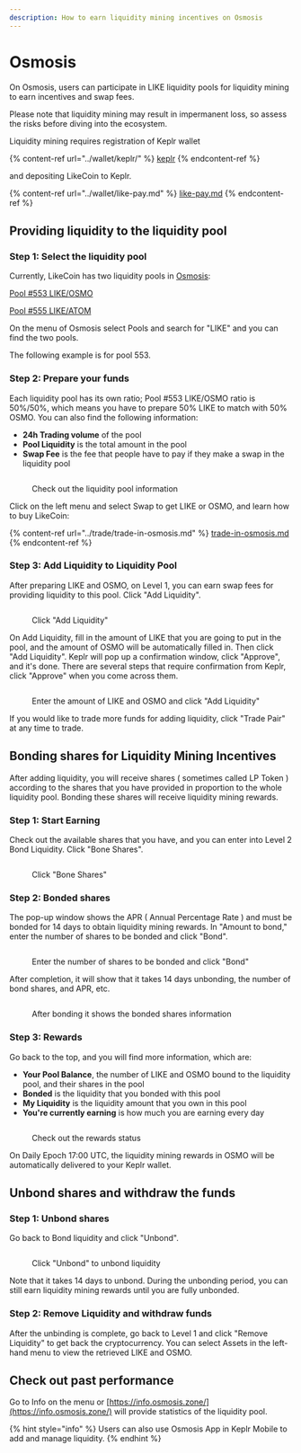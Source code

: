 ```yaml
---
description: How to earn liquidity mining incentives on Osmosis
---
```


# Osmosis

On Osmosis, users can participate in LIKE liquidity pools for liquidity mining to earn incentives and swap fees.&#x20;

Please note that liquidity mining may result in impermanent loss, so assess the risks before diving into the ecosystem.&#x20;

Liquidity mining requires registration of Keplr wallet

{% content-ref url="../wallet/keplr/" %}
[keplr](../wallet/keplr/)
{% endcontent-ref %}

and depositing LikeCoin to Keplr.

{% content-ref url="../wallet/like-pay.md" %}
[like-pay.md](../wallet/like-pay.md)
{% endcontent-ref %}

## Providing liquidity to the liquidity pool

### Step 1: Select the liquidity pool

Currently, LikeCoin has two liquidity pools in [Osmosis](https://app.osmosis.zone/):

[Pool #553 LIKE/OSMO](https://app.osmosis.zone/pool/553)

[Pool #555 LIKE/ATOM](https://app.osmosis.zone/pool/555)

On the menu of Osmosis select Pools and search for "LIKE" and you can find the two pools.

The following example is for pool 553.

### Step 2: Prepare your funds

Each liquidity pool has its own ratio; Pool #553 LIKE/OSMO ratio is 50%/50%, which means you have to prepare 50% LIKE to match with 50% OSMO. You can also find the following information:

* **24h Trading volume** of the pool
* **Pool Liquidity** is the total amount in the pool
* **Swap Fee** is the fee that people have to pay if they make a swap in the liquidity pool

<figure><img src="../../.gitbook/assets/Osmosis LP 1.png" alt=""><figcaption><p>Check out the liquidity pool information</p></figcaption></figure>

Click on the left menu and select Swap to get LIKE or OSMO, and learn how to buy LikeCoin:

{% content-ref url="../trade/trade-in-osmosis.md" %}
[trade-in-osmosis.md](../trade/trade-in-osmosis.md)
{% endcontent-ref %}

### Step 3: Add Liquidity to Liquidity Pool

After preparing LIKE and OSMO, on Level 1, you can earn swap fees for providing liquidity to this pool. Click "Add Liquidity".

<figure><img src="../../.gitbook/assets/Osmosis LP 2.png" alt=""><figcaption><p>Click "Add Liquidity"</p></figcaption></figure>

On Add Liquidity, fill in the amount of LIKE that you are going to put in the pool, and the amount of OSMO will be automatically filled in. Then click "Add Liquidity". Keplr will pop up a confirmation window, click "Approve", and it's done. There are several steps that require confirmation from Keplr, click "Approve" when you come across them.

<figure><img src="../../.gitbook/assets/Osmosis LP 3.png" alt=""><figcaption><p>Enter the amount of LIKE and OSMO and click "Add Liquidity"</p></figcaption></figure>

If you would like to trade more funds for adding liquidity, click "Trade Pair" at any time to trade.

## Bonding shares for Liquidity Mining Incentives

After adding liquidity, you will receive shares ( sometimes called LP Token ) according to the shares that you have provided in proportion to the whole liquidity pool. Bonding these shares will receive liquidity mining rewards.

### Step 1: Start Earning

Check out the available shares that you have, and you can enter into Level 2 Bond Liquidity. Click "Bone Shares".

<figure><img src="../../.gitbook/assets/Osmosis LP 4.png" alt=""><figcaption><p>Click "Bone Shares"</p></figcaption></figure>

### Step 2: Bonded shares

The pop-up window shows the APR ( Annual Percentage Rate ) and must be bonded for 14 days to obtain liquidity mining rewards. In "Amount to bond," enter the number of shares to be bonded and click "Bond".

<figure><img src="../../.gitbook/assets/Osmosis LP 5.png" alt=""><figcaption><p>Enter the number of shares to be bonded and click "Bond"</p></figcaption></figure>

After completion, it will show that it takes 14 days unbonding, the number of bond shares, and APR, etc.

<figure><img src="../../.gitbook/assets/Osmosis LP 6.png" alt=""><figcaption><p>After bonding it shows the bonded shares information</p></figcaption></figure>

### Step 3: Rewards

Go back to the top, and you will find more information, which are:

* **Your Pool Balance**, the number of LIKE and OSMO bound to the liquidity pool, and their shares in the pool
* **Bonded** is the liquidity that you bonded with this pool
* **My Liquidity** is the liquidity amount that you own in this pool
* **You're currently earning** is how much you are earning every day

<figure><img src="../../.gitbook/assets/Osmosis LP 7.png" alt=""><figcaption><p>Check out the rewards status</p></figcaption></figure>

On Daily Epoch 17:00 UTC, the liquidity mining rewards in OSMO will be automatically delivered to your Keplr wallet.

## Unbond shares and withdraw the funds

### Step 1: Unbond shares

Go back to Bond liquidity and click "Unbond".

<figure><img src="../../.gitbook/assets/Osmosis LP 8.png" alt=""><figcaption><p>Click "Unbond" to unbond liquidity</p></figcaption></figure>

Note that it takes 14 days to unbond. During the unbonding period, you can still earn liquidity mining rewards until you are fully unbonded.

### Step 2: Remove Liquidity and withdraw funds

After the unbinding is complete, go back to Level 1 and click "Remove Liquidity" to get back the cryptocurrency. You can select Assets in the left-hand menu to view the retrieved LIKE and OSMO.

## Check out past performance

Go to Info on the menu or [https://info.osmosis.zone/](https://info.osmosis.zone/) will provide statistics of the liquidity pool.

{% hint style="info" %}
Users can also use Osmosis App in Keplr Mobile to add and manage liquidity.
{% endhint %}
